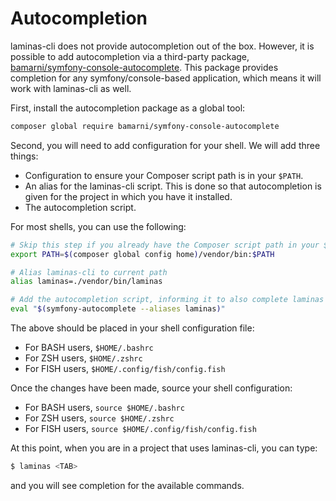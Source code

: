 # Autocompletion

laminas-cli does not provide autocompletion out of the box. However, it is
possible to add autocompletion via a third-party package,
[bamarni/symfony-console-autocomplete](https://github.com/bamarni/symfony-console-autocomplete).
This package provides completion for any symfony/console-based application,
which means it will work with laminas-cli as well.

First, install the autocompletion package as a global tool:

```bash
composer global require bamarni/symfony-console-autocomplete
```

Second, you will need to add configuration for your shell. We will add three
things:

- Configuration to ensure your Composer script path is in your `$PATH`.
- An alias for the laminas-cli script. This is done so that autocompletion is
  given for the project in which you have it installed.
- The autocompletion script.

For most shells, you can use the following:

```bash
# Skip this step if you already have the Composer script path in your $PATH
export PATH=$(composer global config home)/vendor/bin:$PATH

# Alias laminas-cli to current path
alias laminas=./vendor/bin/laminas

# Add the autocompletion script, informing it to also complete laminas
eval "$(symfony-autocomplete --aliases laminas)"
```

The above should be placed in your shell configuration file:

- For BASH users, `$HOME/.bashrc`
- For ZSH users, `$HOME/.zshrc`
- For FISH users, `$HOME/.config/fish/config.fish`

Once the changes have been made, source your shell configuration:

- For BASH users, `source $HOME/.bashrc`
- For ZSH users, `source $HOME/.zshrc`
- For FISH users, `source $HOME/.config/fish/config.fish`

At this point, when you are in a project that uses laminas-cli, you can type:

```bash
$ laminas <TAB>
```

and you will see completion for the available commands.
